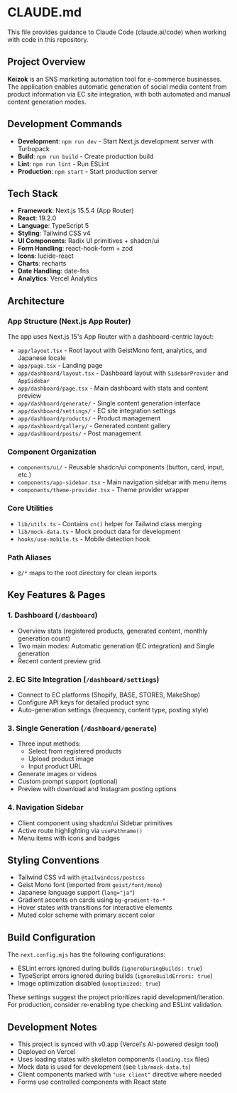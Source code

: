 # CLAUDE.md

This file provides guidance to Claude Code (claude.ai/code) when working with code in this repository.

## Project Overview

**Keizok** is an SNS marketing automation tool for e-commerce businesses. The application enables automatic generation of social media content from product information via EC site integration, with both automated and manual content generation modes.

## Development Commands

- **Development**: `npm run dev` - Start Next.js development server with Turbopack
- **Build**: `npm run build` - Create production build
- **Lint**: `npm run lint` - Run ESLint
- **Production**: `npm start` - Start production server

## Tech Stack

- **Framework**: Next.js 15.5.4 (App Router)
- **React**: 19.2.0
- **Language**: TypeScript 5
- **Styling**: Tailwind CSS v4
- **UI Components**: Radix UI primitives + shadcn/ui
- **Form Handling**: react-hook-form + zod
- **Icons**: lucide-react
- **Charts**: recharts
- **Date Handling**: date-fns
- **Analytics**: Vercel Analytics

## Architecture

### App Structure (Next.js App Router)

The app uses Next.js 15's App Router with a dashboard-centric layout:

- `app/layout.tsx` - Root layout with GeistMono font, analytics, and Japanese locale
- `app/page.tsx` - Landing page
- `app/dashboard/layout.tsx` - Dashboard layout with `SidebarProvider` and `AppSidebar`
- `app/dashboard/page.tsx` - Main dashboard with stats and content preview
- `app/dashboard/generate/` - Single content generation interface
- `app/dashboard/settings/` - EC site integration settings
- `app/dashboard/products/` - Product management
- `app/dashboard/gallery/` - Generated content gallery
- `app/dashboard/posts/` - Post management

### Component Organization

- `components/ui/` - Reusable shadcn/ui components (button, card, input, etc.)
- `components/app-sidebar.tsx` - Main navigation sidebar with menu items
- `components/theme-provider.tsx` - Theme provider wrapper

### Core Utilities

- `lib/utils.ts` - Contains `cn()` helper for Tailwind class merging
- `lib/mock-data.ts` - Mock product data for development
- `hooks/use-mobile.ts` - Mobile detection hook

### Path Aliases

- `@/*` maps to the root directory for clean imports

## Key Features & Pages

### 1. Dashboard (`/dashboard`)
- Overview stats (registered products, generated content, monthly generation count)
- Two main modes: Automatic generation (EC integration) and Single generation
- Recent content preview grid

### 2. EC Site Integration (`/dashboard/settings`)
- Connect to EC platforms (Shopify, BASE, STORES, MakeShop)
- Configure API keys for detailed product sync
- Auto-generation settings (frequency, content type, posting style)

### 3. Single Generation (`/dashboard/generate`)
- Three input methods:
  - Select from registered products
  - Upload product image
  - Input product URL
- Generate images or videos
- Custom prompt support (optional)
- Preview with download and Instagram posting options

### 4. Navigation Sidebar
- Client component using shadcn/ui Sidebar primitives
- Active route highlighting via `usePathname()`
- Menu items with icons and badges

## Styling Conventions

- Tailwind CSS v4 with `@tailwindcss/postcss`
- Geist Mono font (imported from `geist/font/mono`)
- Japanese language support (`lang="ja"`)
- Gradient accents on cards using `bg-gradient-to-*`
- Hover states with transitions for interactive elements
- Muted color scheme with primary accent color

## Build Configuration

The `next.config.mjs` has the following configurations:
- ESLint errors ignored during builds (`ignoreDuringBuilds: true`)
- TypeScript errors ignored during builds (`ignoreBuildErrors: true`)
- Image optimization disabled (`unoptimized: true`)

These settings suggest the project prioritizes rapid development/iteration. For production, consider re-enabling type checking and ESLint validation.

## Development Notes

- This project is synced with v0.app (Vercel's AI-powered design tool)
- Deployed on Vercel
- Uses loading states with skeleton components (`loading.tsx` files)
- Mock data is used for development (see `lib/mock-data.ts`)
- Client components marked with `"use client"` directive where needed
- Forms use controlled components with React state
